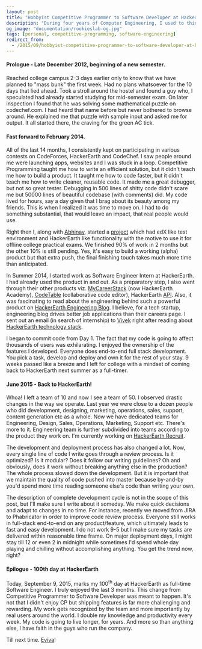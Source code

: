 ```yaml
---
layout: post
title: "Hobbyist Competitive Programmer to Software Developer at HackerEarth"
description: "During four years of Computer Engineering, I used to think about what I should pursue as professional career. Loved designing graphic posters, thoroughly enjoyed Competitive Programmer and it was immensely satisfying to build software products to solve real world problems. So much dilemma and I ended up being a Software Engineer at HackerEarth"
og_image: "documentation/rookieslab-og.jpg"
tags: [personal, competitive-programming, software-engineering]
redirect_from:
  - /2015/09/hobbyist-competitive-programmer-to-software-developer-at-hackerearth.html
---
```


#### Prologue - Late December 2012, beginning of a new semester.

Reached college campus 2-3 days earlier only to know that we have planned to "mass bunk" the first week. Had no plans whatsoever for the 10 days that lied ahead. Took a stroll around the hostel and found a guy who, I speculated had already started studying for mid-semester exam. On later inspection I found that he was solving some mathematical puzzle on codechef.com. I had heard that name before but never bothered to browse around. He explained me that puzzle with sample input and asked me for output. It all started there, the craving for the green AC tick.


#### Fast forward to February 2014.

All of the last 14 months, I consistently kept on participating in various contests on CodeForces, HackerEarth and CodeChef. I saw people around me were launching apps, websites and I was stuck in a loop. Competitive Programming taught me how to write an efficient solution, but it didn't teach me how to build a product. It taught me how to code faster, but it didn't teach me how to write cleaner, reusable code. It made me a great debugger, but not so great tester. Debugging in 500 lines of shitty code didn't scare me but 50000 lines of beautiful codebase (with comments) did. My code lived for hours, say a day given that I brag about its beauty among my friends. This is when I realized it was time to move on. I had to do something substantial, that would leave an impact, that real people would use.

Right then I, along with [Abhinav](https://codeaccepted.wordpress.com/about/), started a [project](https://github.com/akatsuki10b/ByteJudge) which had edX like test environment and HackerEarth like functionality with the motive to use it for offline college practical exams. We finished 90% of work in 2 months but the other 10% is still pending. Yes, it's easy to build a working (alpha) product but that extra push, the final finishing touch takes much more time than anticipated.

In Summer 2014, I started work as Software Engineer Intern at HackerEarth. I had already used the product in and out. As a preparatory step, I also went through their other products viz. [MyCareerStack](http://mycareerstack.com/) (now HackerEarth Academy), [CodeTable](https://code.hackerearth.com/) (collaborative code editor), HackerEarth [API](http://api.hackerearth.com/). Also, it was fascinating to read about the engineering behind such a powerful product on [HackerEarth Engineering Blog](http://engineering.hackerearth.com/). I believe, for a tech startup, engineering blog drives better job applications than their careers page. I sent out an email (in search of internship) to [Vivek](https://www.hackerearth.com/users/vivekprakash/) right after reading about [HackerEarth technology stack](http://engineering.hackerearth.com/2013/03/20/hackerearth-technology-stack/).

I began to commit code from Day 1. The fact that my code is going to affect thousands of users was exhilarating. I enjoyed the ownership of the features I developed. Everyone does end-to-end full stack development. You pick a task, develop and deploy and own it for the rest of your stay. 9 weeks passed like a breeze and I left for college with a mindset of coming back to HackerEarth next summer as a full-timer.

#### June 2015 - Back to HackerEarth!

Whoa! I left a team of 10 and now I see a team of 50. I observed drastic changes in the way we operate. Last year we were close to a dozen people who did development, designing, marketing, operations, sales, support, content generation etc as a whole. Now we have dedicated teams for Engineering, Design, Sales, Operations, Marketing, Support etc. There's more to it. Engineering team is further subdivided into teams according to the product they work on. I'm currently working on [HackerEarth Recruit](https://www.hackerearth.com/recruit/).

The development and deployment process has also changed a lot. Now, every single line of code I write goes through a review process. Is it optimized? Is it modular? Does it follow our writing guidelines? Oh and obviously, does it work without breaking anything else in the production? The whole process slowed down the development. But it is important that we maintain the quality of code pushed into master because by-and-by you'd spend more time reading someone else's code than writing your own.

The description of complete development cycle is not in the scope of this post, but I'll make sure I write about it someday. We make quick decisions and adapt to changes in no time. For instance, recently we moved from JIRA to Phabricator in order to improve code review process. Everyone still works in full-stack end-to-end on any product/feature, which ultimately leads to fast and easy development. I do not work 9-5 but I make sure my tasks are delivered within reasonable time frame. On major deployment days, I might stay till 12 or even 2 in midnight while sometimes I'd spend whole day playing and chilling without accomplishing anything. You get the trend now, right?

#### Epilogue - 100th day at HackerEarth

Today, September 9, 2015, marks my 100<sup>th</sup> day at HackerEarth as full-time Software Engineer. I truly enjoyed the last 3 months. This change from Competitive Programmer to Software Developer was meant to happen. It's not that I didn't enjoy CP but shipping features is far more challenging and rewarding. My work gets recognized by the team and more importantly by real users around the world. I double my knowledge and productivity every week. My code is going to live longer, for years. And more so than anything else, I have faith in the guys who run the company.

Till next time. [Evíva](http://en.wiktionary.org/wiki/evviva#Descendants)!
